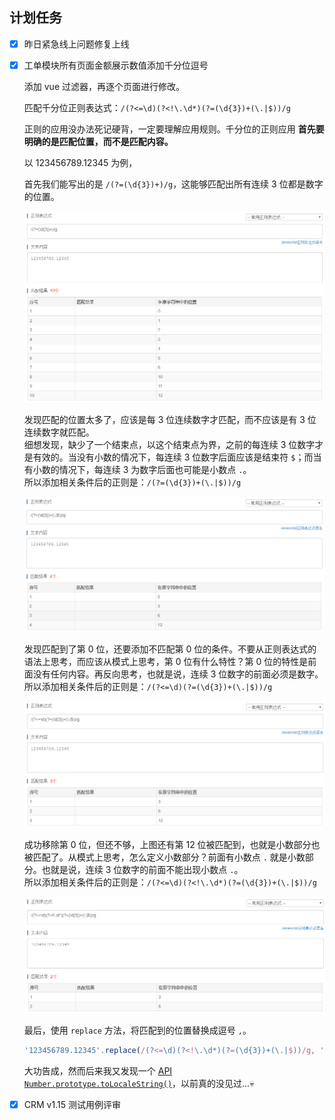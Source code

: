 ## 计划任务

* [x] 昨日紧急线上问题修复上线

* [x] 工单模块所有页面金额展示数值添加千分位逗号

	添加 vue 过滤器，再逐个页面进行修改。

	匹配千分位正则表达式：`/(?<=\d)(?<!\.\d*)(?=(\d{3})+(\.|$))/g`

	正则的应用没办法死记硬背，一定要理解应用规则。千分位的正则应用 **首先要明确的是匹配位置，而不是匹配内容。**  

	以 123456789.12345 为例，
	
	首先我们能写出的是 `/(?=(\d{3})+)/g`，这能够匹配出所有连续 3 位都是数字的位置。

	![](./assets/20190216180713.png)
	
	发现匹配的位置太多了，应该是每 3 位连续数字才匹配，而不应该是有 3 位连续数字就匹配。  
	细想发现，缺少了一个结束点，以这个结束点为界，之前的每连续 3 位数字才是有效的。当没有小数的情况下，每连续 3 位数字后面应该是结束符 `$`；而当有小数的情况下，每连续 3 为数字后面也可能是小数点 `.`。  
	所以添加相关条件后的正则是：`/(?=(\d{3})+(\.|$))/g`

	![](./assets/20190216180732.png)

	发现匹配到了第 0 位，还要添加不匹配第 0 位的条件。不要从正则表达式的语法上思考，而应该从模式上思考，第 0 位有什么特性？第 0 位的特性是前面没有任何内容。再反向思考，也就是说，连续 3 位数字的前面必须是数字。  
	所以添加相关条件后的正则是：`/(?<=\d)(?=(\d{3})+(\.|$))/g`

	![](./assets/20190216181849.png)

	成功移除第 0 位，但还不够，上图还有第 12 位被匹配到，也就是小数部分也被匹配了。从模式上思考，怎么定义小数部分？前面有小数点 `.` 就是小数部分。也就是说，连续 3 位数字的前面不能出现小数点 `.`。  
	所以添加相关条件后的正则是：`/(?<=\d)(?<!\.\d*)(?=(\d{3})+(\.|$))/g`

	![](./assets/20190216183338.png)

	最后，使用 `replace` 方法，将匹配到的位置替换成逗号 `,`。

	```js
	'123456789.12345'.replace(/(?<=\d)(?<!\.\d*)(?=(\d{3})+(\.|$))/g, ',') // "123,456,789.12345"
	```

	大功告成，然而后来我又发现一个 [API `Number.prototype.toLocaleString()`](https://developer.mozilla.org/en-US/docs/Web/JavaScript/Reference/Global_Objects/Number/toLocaleString)，以前真的没见过...💀

* [x] CRM v1.15 测试用例评审
